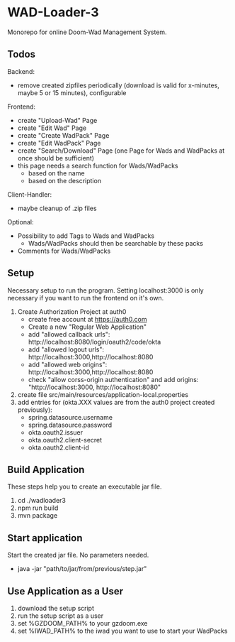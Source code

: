 # WAD-Loader-3

Monorepo for online Doom-Wad Management System.

## Todos

Backend:
* remove created zipfiles periodically (download is valid for x-minutes, maybe 5 or 15 minutes), configurable 

Frontend:
*  create "Upload-Wad" Page
*  create "Edit Wad" Page 
*  create "Create WadPack" Page
*  create "Edit WadPack" Page
*  create "Search/Download" Page (one Page for Wads and WadPacks at once should be sufficient)
  * this page needs a search function for Wads/WadPacks
    * based on the name
    * based on the description    

Client-Handler:
* maybe cleanup of .zip files
  
Optional:
* Possibility to add Tags to Wads and WadPacks
  * Wads/WadPacks should then be searchable by these packs
* Comments for Wads/WadPacks 

## Setup

Necessary setup to run the program.
Setting localhost:3000 is only necessary if you want to run the frontend on it's own.

1. Create Authorization Project at auth0
    * create free account at https://auth0.com
    * Create a new "Regular Web Application"
    * add "allowed callback urls": http://localhost:8080/login/oauth2/code/okta
    * add "allowed logout urls": http://localhost:3000,http://localhost:8080
    * add "allowed web origins": http://localhost:3000,http://localhost:8080
    * check "allow corss-origin authentication" and add origins: "http://localhost:3000, http://localhost:8080"
2. create file src/main/resources/application-local.properties
3. add entries for (okta.XXX values are from the auth0 project created previously):
    * spring.datasource.username
    * spring.datasource.password
    * okta.oauth2.issuer
    * okta.oauth2.client-secret
    * okta.oauth2.client-id

## Build Application

These steps help you to create an executable jar file.

1. cd ./wadloader3
2. npm run build
3. mvn package

## Start application

Start the created jar file. No parameters needed.

* java -jar "path/to/jar/from/previous/step.jar"

## Use Application as a User

1. download the setup script
2. run the setup script as a user
3. set %GZDOOM_PATH% to your gzdoom.exe
4. set %IWAD_PATH% to the iwad you want to use to start your WadPacks